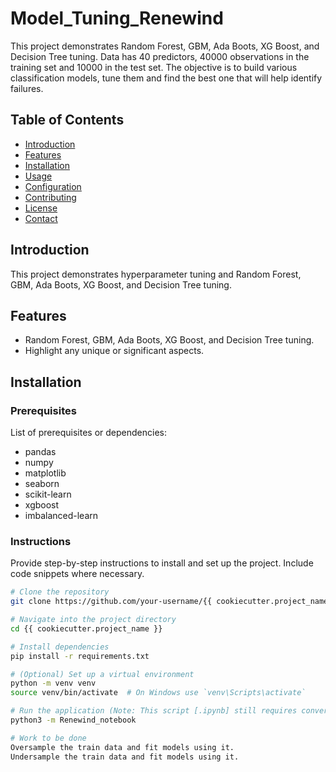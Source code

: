 # Model_Tuning_Renewind

This project demonstrates Random Forest, GBM, Ada Boots, XG Boost, and Decision Tree tuning. Data has 40 predictors, 40000 observations in the training set and 10000 in the test set. The objective is to build various classification models, tune them and find the best one that will help identify failures. 


## Table of Contents

- [Introduction](#introduction)
- [Features](#features)
- [Installation](#installation)
- [Usage](#usage)
- [Configuration](#configuration)
- [Contributing](#contributing)
- [License](#license)
- [Contact](#contact)

## Introduction

This project demonstrates hyperparameter tuning and Random Forest, GBM, Ada Boots, XG Boost, and Decision Tree tuning.

## Features

- Random Forest, GBM, Ada Boots, XG Boost, and Decision Tree tuning.
- Highlight any unique or significant aspects.

## Installation

### Prerequisites

List of prerequisites or dependencies:
+ pandas
+ numpy
+ matplotlib
+ seaborn
+ scikit-learn
+ xgboost
+ imbalanced-learn

### Instructions

Provide step-by-step instructions to install and set up the project. Include code snippets where necessary.

```bash
# Clone the repository
git clone https://github.com/your-username/{{ cookiecutter.project_name }}.git

# Navigate into the project directory
cd {{ cookiecutter.project_name }}

# Install dependencies
pip install -r requirements.txt

# (Optional) Set up a virtual environment
python -m venv venv
source venv/bin/activate  # On Windows use `venv\Scripts\activate`

# Run the application (Note: This script [.ipynb] still requires conversion to a .pyc file)
python3 -m Renewind_notebook

# Work to be done
Oversample the train data and fit models using it.
Undersample the train data and fit models using it.
